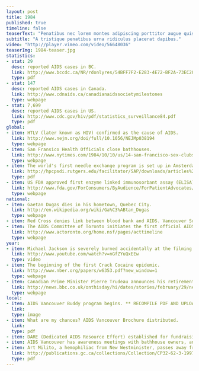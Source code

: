 ```yaml
---
layout: post
title: 1984
published: true
timeline: false
teaserText: "Penatibus nec lorem montes adipiscing porttitor augue quis pulvinar velit et? Penatibus nec lorem montes adipiscing porttitor augue quis pulvinar velit et?"
subtitle: "A tristique penatibus urna ridiculus placerat dapibus."
video: "http://player.vimeo.com/video/56648036"
teaserImg: 1984-teaser.jpg
statistics:
- stat: 29
  desc: reported AIDS cases in BC.
  link: http://www.bccdc.ca/NR/rdonlyres/54BFF7F2-E283-4E72-BF2A-73EC2813F0D1/0/HIV_Annual_Report_2011_20111011.pdf
  type: pdf
- stat: 147
  desc: reported AIDS cases in Canada.
  link: http://www.cdnaids.ca/canadianaidssocietymilestones
  type: webpage
- stat: 7,699 
  desc: reported AIDS cases in US.
  link: http://www.cdc.gov/hiv/pdf/statistics_surveillance84.pdf
  type: pdf
global:
- item: HTLV (later known as HIV) confirmed as the cause of AIDS. 
  link: http://www.nejm.org/doi/full/10.1056/NEJMp038194
  type: webpage
- item: San Fransico Health Officials close bathhouses.
  link: http://www.nytimes.com/1984/10/10/us/14-san-francisco-sex-clubs-told-to-close-to-curb-aids.html
  type: webpage
- item: The world's first needle exchange program is set up in Amsterdam. Paper, "Needle Exchange a brief history." 
  link: http://hpcpsdi.rutgers.edu/facilitator/SAP/downloads/articles%20and%20data/History+of+Needle+Exchange.pdf
  type: pdf
- item: US FDA approved first enzyme linked immunosorbant assay (ELISA) test kit to look for virus antibodies. 
  link: http://www.fda.gov/ForConsumers/ByAudience/ForPatientAdvocates/HIVandAIDSActivities/ucm151074.htm
  type: webpage
national:
- item: Gaetan Dugas dies in his hometown, Quebec City. 
  link: http://en.wikipedia.org/wiki/Ga%C3%ABtan_Dugas
  type: webpage
- item: Red Cross denies link between blood bank and AIDS. Vancouver Sun Jan 16, 1984 Article No AIDS risk, says Red Cross (Joel can you italicize the title). Dr. Noel Buskard said "the data is just not there".
- item: The AIDS Committee of Toronto initiates the first official AIDS Awareness Week. 
  link: http://www.actoronto.org/home.nsf/pages/acttimeline
  type: webpage
year:
- item: Michael Jackson is severely burned accidentally at the filming of a Pepsi commercial.
  link: http://www.youtube.com/watch?v=nGfZYuQxEEw
  type: video
- item: The beginning of the first Crack Cocaine epidemic.
  link: http://www.nber.org/papers/w6353.pdf?new_window=1
  type: webpage
- item: Canadian Prime Minister Pierre Trudeau announces his retirement.
  link: http://news.bbc.co.uk/onthisday/hi/dates/stories/february/29/newsid_2514000/2514563.stm
  type: webpage
local:
- item: AIDS Vancouver Buddy program begins. ** RECOMPILE PDF AND UPLOAD
  link:
  type: image
- item: What are my chances? AIDS Vancouver Brochure distributed. 
  link:
  type: pdf
- item: DARE (Dedicated AIDS Resource Effort) established for fundraising for AIDS in Vancouver.
- item: AIDS Vancouver has awareness meetings with bathhouse owners, and puts up posters saying, do not donate blood, if you are visiting this bathhouse.
- item: Art Milito, a hemophiliac from New Westminister, passes away from a HIV+ blood infusion and begins Milito inquest. 
  link: http://publications.gc.ca/collections/Collection/CP32-62-3-1997-2E.pdf
  type: pdf
---
```


